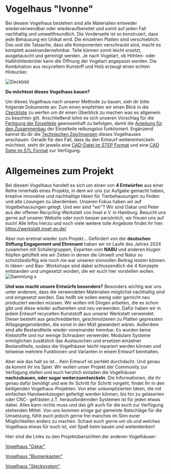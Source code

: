 # Vogelhaus "Ivonne"
Bei diesem Vogelhaus bestehen sind alle Materialien entweder wiederverwendbar oder wiederaufbereitet und somit auf jeden Fall nachhaltig und umweltfreundlich. Die Vorderseite ist so konstruiert, dass jede Behausung ein Unikat wird. Die einzelnen Platten sind verschieblich. Das und die Tatsache, dass alle Komponenten verschraubt sind, macht es komplett auseinandernehmbar. Teile können somit leicht ersetzt, ausgetauscht und gereinigt werden. Je nach Vogelart, ob Höhlen- oder Halbhöhlenbrüter kann die Öffnung der Vogelart angepasst werden. Die Kombination aus recyceltem Kunstoff und Holz erzeugt einen echten Hinkucker. 

![Deckbild](https://github.com/user-attachments/assets/0b7e2c4c-1637-4360-8e72-f03fff2ea9e2)

__Du möchtest dieses Vogelhaus bauen?__ 

Um dieses Vogelhaus nach unserer Methode zu bauen, sieh dir bitte folgende Dokumente an: 
Zum einen empfehlen wir einen Blick in die [Ckeckliste](./Documentation/Checkliste.md) zu werfen um dir einen Überblick zu machen was es allgemein zu beachten gilt. Anschließend lohnt es sich unseren Vorschlag für die [Fertigung der Einzelteile](./Documentation/Anleitung_Fertigung.md) gewissenhaft zu befolgen, damit die [Anleitung für den Zusammenbau](./Documentation/Anleitung_Aufbau.md) der Einzelteile reibungslos funktioniert. Ergänzend kannst du dir die [Technischen Zeichnungen](./Documentation/Vogelhaus_Ivonne_Technische_Zeichnungen.pdf) dieses Vogelhauses anschauen. Gerade für den Fall, dass du den Entwurf weiterentwickeln möchtest, steht dir jeweils eine [CAD-Datei im STEP Format](./CAD/CAD_Ivonne_Vogelhaus.STEP) und eine
[CAD Datei im STL Format](./3D_printing/CAD_Ivonne_Vogelhaus.STL) zur Verfügung. 

# Allgemeines zum Projekt

Bei diesem Vogelhaus handelt es sich um einen von __4 Entwürfen__ aus einer Reihe innerhalb eines Projekts, in dem wir uns zur Aufgabe gemacht haben, kreative innovative und nachhaltige Ideen für Tierbehausungen zu finden und alte Lösungen zu überdenken. Unseren Fokus haben wir auf Vogelbehausungen gelegt. Und wer sind "wir"? Wir sind Oskar und Peter aus der offenen Recycling-Werkstatt von Insel e.V. in Hamburg.
Besucht uns gerne auf unserer Website oder noch besser persönlich, wir freuen uns auf euch! 
Alle Infos hierzu und noch viele weitere tolle Angebote findet ihr hier: https://werkstatt.insel-ev.de/

Aber nun erstmal wieder zum Projekt...
Gefördert von der __deutschen Stiftung Engagement und Ehrenamt__ haben wir im Laufe des Jahres 2024 zusammen mit Schülergruppen, Experten vom __NABU__ und anderen klugen Köpfen getüftelt wie wir Zeiten in denen die Umwelt und Natur so schutzbedürftig wie noch nie war unseren sinnvollen Beitrag leisten können. In Ideen- und Bau- Workshops sind dabei schlussendlich die 4 Konzepte entstanden und umgesetzt worden, die wir euch hier vorstellen wollen. 
![Sammlung x](https://github.com/user-attachments/assets/305af566-5da0-48e9-8442-3328608e6a07)

__Und was macht unsere Entwürfe besonders?__
Besonders wichtig war uns unter anderem, dass die verwendeten Materialien möglichst nachhaltig sind und eingesetzt werden. Das heißt sie sollen wenig oder garnicht neu produziert werden müssen. Wir wollen mit Dingen arbeiten, die es schon gibt und diese wieder aufbereiten und neu verwenden. Dafür haben wir in jedem Entwurf recycelten Kunststoff aus unserer Werkstatt verwendet. Dieser besteht aus geschredderten, geschmolzenen zu Platten gepressten Alltagsgegenständen, die sonst in den Müll gewandert wären.  Außerdem sind alle Bestandtteile wieder voneinander trennbar. Es wurden keine Klebstoffe und nur wenige Schrauben verwendet. Modulare Systeme ermöglichen zusätzlich das Austauschen und ersetzen einzelner Bestandtteile, sodass die Vogelhäuser leicht repariert werden können und teilweise mehrere Funktionen und Varianten in einem Entwurf beinhalten.  

Aber wie das halt so ist... Kein Entwurf ist perfekt durchdacht. Und genau da kommt ihr ins Spiel. Wir wollen unser Projekt der Community zur Verfügung stellen und euch herzlich einladen die Vogelhäuser __nachzubauen, oder sogar weiterzuentwickeln__. Die Informationen, die  ihr genau dafür benötigt und wie ihr Schritt für Schritt vorgeht, findet ihr in den beiligenden Vogelhaus-Projekten. Von eher unkomplizierten Ideen, die mit einfachen Handwerkzeugen gefertigt werden können, bis hin zu gelaserten oder CNC- gefrästen z.T. herausfordernden Systemen ist für jeden etwas dabei. Alles kann nichts muss und das gilt auch für die euch zur Verfügung stehenden Mittel. Von uns kommen einige gut gemeinte Ratschläge für die Umsetzung, fühlt euch jedoch gerne frei manches im Sinn eurer Möglichkeiten anders zu machen. Schaut euch gerne um ob und welches Vogelhaus etwas für euch ist, viel Spaß beim bauen und weiterdenken! 

Hier sind die Links zu den Projektübersichten der anderen Vogelhäuser: 

[Vogelhaus "Oskar"](https://github.com/orcular-orga/vogelhaus_ws)

[Vogelhaus "Blumenkasten"](https://github.com/orcular-orga/vogelhaus3)

[Vogelhaus "Stecksystem"](https://github.com/orcular-orga/vogelhaus2/blob/main/README.md)



